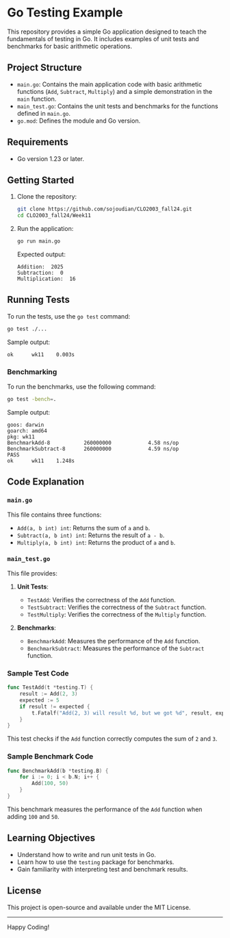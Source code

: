 # Go Testing Example

This repository provides a simple Go application designed to teach the fundamentals of testing in Go. It includes examples of unit tests and benchmarks for basic arithmetic operations.

## Project Structure

- `main.go`: Contains the main application code with basic arithmetic functions (`Add`, `Subtract`, `Multiply`) and a simple demonstration in the `main` function.
- `main_test.go`: Contains the unit tests and benchmarks for the functions defined in `main.go`.
- `go.mod`: Defines the module and Go version.

## Requirements

- Go version 1.23 or later.

## Getting Started

1. Clone the repository:

   ```bash
   git clone https://github.com/sojoudian/CLO2003_fall24.git
   cd CLO2003_fall24/Week11
   ```

2. Run the application:

   ```bash
   go run main.go
   ```

   Expected output:
   ```
   Addition:  2025
   Subtraction:  0
   Multiplication:  16
   ```

## Running Tests

To run the tests, use the `go test` command:

```bash
go test ./...
```

Sample output:
```
ok      wk11    0.003s
```

### Benchmarking

To run the benchmarks, use the following command:

```bash
go test -bench=.
```

Sample output:
```
goos: darwin
goarch: amd64
pkg: wk11
BenchmarkAdd-8           260000000            4.58 ns/op
BenchmarkSubtract-8      260000000            4.59 ns/op
PASS
ok      wk11    1.248s
```

## Code Explanation

### `main.go`

This file contains three functions:

- `Add(a, b int) int`: Returns the sum of `a` and `b`.
- `Subtract(a, b int) int`: Returns the result of `a - b`.
- `Multiply(a, b int) int`: Returns the product of `a` and `b`.

### `main_test.go`

This file provides:

1. **Unit Tests**:
   - `TestAdd`: Verifies the correctness of the `Add` function.
   - `TestSubtract`: Verifies the correctness of the `Subtract` function.
   - `TestMultiply`: Verifies the correctness of the `Multiply` function.

2. **Benchmarks**:
   - `BenchmarkAdd`: Measures the performance of the `Add` function.
   - `BenchmarkSubtract`: Measures the performance of the `Subtract` function.

### Sample Test Code

```go
func TestAdd(t *testing.T) {
    result := Add(2, 3)
    expected := 5
    if result != expected {
        t.Fatalf("Add(2, 3) will result %d, but we got %d", result, expected)
    }
}
```

This test checks if the `Add` function correctly computes the sum of `2` and `3`.

### Sample Benchmark Code

```go
func BenchmarkAdd(b *testing.B) {
    for i := 0; i < b.N; i++ {
        Add(100, 50)
    }
}
```

This benchmark measures the performance of the `Add` function when adding `100` and `50`.

## Learning Objectives

- Understand how to write and run unit tests in Go.
- Learn how to use the `testing` package for benchmarks.
- Gain familiarity with interpreting test and benchmark results.

## License

This project is open-source and available under the MIT License.

---
Happy Coding!

